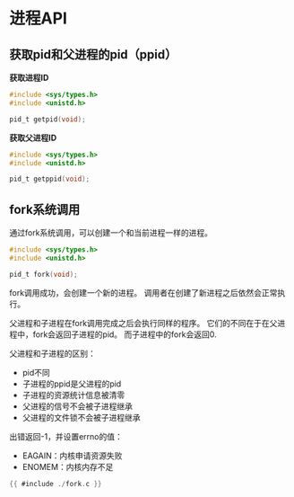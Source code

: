 # 进程API

## 获取pid和父进程的pid（ppid）

**获取进程ID**

```c
#include <sys/types.h>
#include <unistd.h>

pid_t getpid(void);
```

**获取父进程ID**

```c
#include <sys/types.h>
#include <unistd.h>

pid_t getppid(void);
```

## fork系统调用

通过fork系统调用，可以创建一个和当前进程一样的进程。

```c
#include <sys/types.h>
#include <unistd.h>

pid_t fork(void);
```

fork调用成功，会创建一个新的进程。
调用者在创建了新进程之后依然会正常执行。

父进程和子进程在fork调用完成之后会执行同样的程序。
它们的不同在于在父进程中，fork会返回子进程的pid。
而子进程中的fork会返回0.

父进程和子进程的区别：
* pid不同
* 子进程的ppid是父进程的pid
* 子进程的资源统计信息被清零
* 父进程的信号不会被子进程继承
* 父进程的文件锁不会被子进程继承

出错返回-1，并设置errno的值：
* EAGAIN：内核申请资源失败
* ENOMEM：内核内存不足

```c
{{ #include ./fork.c }}
```
